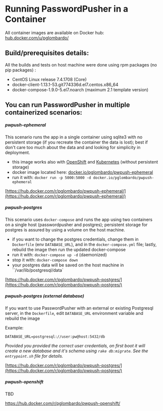 # Running PasswordPusher in a Container

All container images are available on Docker hub: [hub.docker.com/u/pglombardo/](https://hub.docker.com/u/pglombardo/)

## Build/prerequisites details:
All the builds and tests on host machine were done using rpm packages (no pip packages) :
  - CentOS Linux release 7.4.1708 (Core)
  - docker-client-1.13.1-53.git774336d.el7.centos.x86_64
  - docker-compose-1.9.0-5.el7.noarch (maximum 2.1 template version)

## You can run PasswordPusher in multiple containerized scenarios:

##### pwpush-ephemeral
This scenario runs the app in a single container using sqlite3 with no persistent storage (if you recreate the container the data is lost); best if don't care too much about the data and and looking for simplicity in deployment.

  - this image works also with [OpenShift](https://openshift.com/) and [Kubernetes](https://kubernetes.io/) (without persistent storage)
  - docker image located here: [docker.io/pglombardo/pwpush-ephemeral](https://hub.docker.com/r/pglombardo/pwpush-ephemeral/)
  - run it with: `docker run -p 5000:5000 -d docker.io/pglombardo/pwpush-ephemeral`
  
[https://hub.docker.com/r/pglombardo/pwpush-ephemeral/](https://hub.docker.com/r/pglombardo/pwpush-ephemeral/)

##### pwpush-postgres

This scenario uses `docker-compose` and runs the app using two containers on a single host (passwordpusher and postgres); persistent storage for postgres is assured by using a volume on the host machine.

  - if you want to change the postgres credentials, change them in `Dockerfile` (env `DATABASE_URL`), and in the `docker-compose.yml` file; lastly, rebuild the image then run the updated docker-compose
  - run it with: `docker-compose up -d` (daemonized)
  - stop it with: `docker-compose down`
  - your postgres data will be saved on the host machine in ``/var/lib/postgresql/data`

[https://hub.docker.com/r/pglombardo/pwpush-postgres/](https://hub.docker.com/r/pglombardo/pwpush-postgres/)

##### pwpush-postgres (external database)

If you want to use PasswordPusher with an external or existing Postgresql server, in the `Dockerfile`, edit `DATABASE_URL` environment variable and rebuild the image

Example:

    DATABASE_URL=postgresql://user:pw@host:5432/db

_Provided you provided the correct user credentials, on first boot it will create a new database and it's schema using `rake db:migrate`.  See the `entrypoint.sh` file for details._

[https://hub.docker.com/r/pglombardo/pwpush-postgres/](https://hub.docker.com/r/pglombardo/pwpush-postgres/)

##### pwpush-openshift

TBD

https://hub.docker.com/r/pglombardo/pwpush-openshift/
